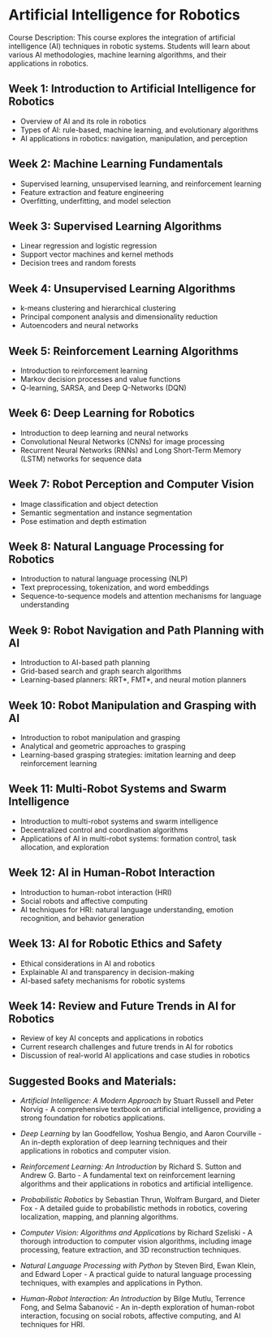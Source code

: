 # Artificial Intelligence for Robotics

Course Description: This course explores the integration of artificial
intelligence (AI) techniques in robotic systems. Students will learn
about various AI methodologies, machine learning algorithms, and their
applications in robotics.

## Week 1: Introduction to Artificial Intelligence for Robotics

*    Overview of AI and its role in robotics
*    Types of AI: rule-based, machine learning, and evolutionary algorithms
*    AI applications in robotics: navigation, manipulation, and perception

## Week 2: Machine Learning Fundamentals

*    Supervised learning, unsupervised learning, and reinforcement learning
*    Feature extraction and feature engineering
*    Overfitting, underfitting, and model selection

## Week 3: Supervised Learning Algorithms

*    Linear regression and logistic regression
*    Support vector machines and kernel methods
*    Decision trees and random forests

## Week 4: Unsupervised Learning Algorithms

*    k-means clustering and hierarchical clustering
*    Principal component analysis and dimensionality reduction
*    Autoencoders and neural networks

## Week 5: Reinforcement Learning Algorithms

*    Introduction to reinforcement learning
*    Markov decision processes and value functions
*    Q-learning, SARSA, and Deep Q-Networks (DQN)

## Week 6: Deep Learning for Robotics

*    Introduction to deep learning and neural networks
*    Convolutional Neural Networks (CNNs) for image processing
*    Recurrent Neural Networks (RNNs) and Long Short-Term Memory (LSTM) networks for sequence data

## Week 7: Robot Perception and Computer Vision

*    Image classification and object detection
*    Semantic segmentation and instance segmentation
*    Pose estimation and depth estimation

## Week 8: Natural Language Processing for Robotics

*    Introduction to natural language processing (NLP)
*    Text preprocessing, tokenization, and word embeddings
*    Sequence-to-sequence models and attention mechanisms for language understanding

## Week 9: Robot Navigation and Path Planning with AI

*    Introduction to AI-based path planning
*    Grid-based search and graph search algorithms
*    Learning-based planners: RRT*, FMT*, and neural motion planners

## Week 10: Robot Manipulation and Grasping with AI

*    Introduction to robot manipulation and grasping
*    Analytical and geometric approaches to grasping
*    Learning-based grasping strategies: imitation learning and deep reinforcement learning

## Week 11: Multi-Robot Systems and Swarm Intelligence

*    Introduction to multi-robot systems and swarm intelligence
*    Decentralized control and coordination algorithms
*    Applications of AI in multi-robot systems: formation control, task allocation, and exploration

## Week 12: AI in Human-Robot Interaction

*    Introduction to human-robot interaction (HRI)
*    Social robots and affective computing
*    AI techniques for HRI: natural language understanding, emotion recognition, and behavior generation

## Week 13: AI for Robotic Ethics and Safety

*    Ethical considerations in AI and robotics
*    Explainable AI and transparency in decision-making
*    AI-based safety mechanisms for robotic systems

## Week 14: Review and Future Trends in AI for Robotics

*    Review of key AI concepts and applications in robotics
*    Current research challenges and future trends in AI for robotics
*    Discussion of real-world AI applications and case studies in robotics

## Suggested Books and Materials:

*    _Artificial Intelligence: A Modern Approach_ by Stuart Russell
     and Peter Norvig - A comprehensive textbook on artificial
     intelligence, providing a strong foundation for robotics
     applications.

*    _Deep Learning_ by Ian Goodfellow, Yoshua Bengio, and Aaron
     Courville - An in-depth exploration of deep learning techniques
     and their applications in robotics and computer vision.

*    _Reinforcement Learning: An Introduction_ by Richard S. Sutton
     and Andrew G. Barto - A fundamental text on reinforcement
     learning algorithms and their applications in robotics and
     artificial intelligence.

*    _Probabilistic Robotics_ by Sebastian Thrun, Wolfram Burgard, and
     Dieter Fox - A detailed guide to probabilistic methods in
     robotics, covering localization, mapping, and planning
     algorithms.

*    _Computer Vision: Algorithms and Applications_ by Richard
     Szeliski - A thorough introduction to computer vision algorithms,
     including image processing, feature extraction, and 3D
     reconstruction techniques.

*    _Natural Language Processing with Python_ by Steven Bird, Ewan
     Klein, and Edward Loper - A practical guide to natural language
     processing techniques, with examples and applications in Python.

*    _Human-Robot Interaction: An Introduction_ by Bilge Mutlu,
     Terrence Fong, and Selma Šabanović - An in-depth exploration of
     human-robot interaction, focusing on social robots, affective
     computing, and AI techniques for HRI.
